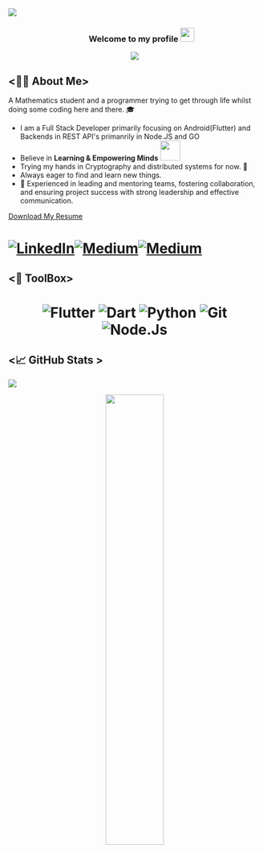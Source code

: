 <div>
<img align="center" src="https://i.imgur.com/4ASafy0.png">
</div>

<h3 align="center">
  &nbsp;&nbsp;&nbsp;&nbsp;&nbsp;&nbsp;&nbsp;Welcome to my profile
  <img src="https://media.giphy.com/media/hvRJCLFzcasrR4ia7z/giphy.gif" width="28">
</h3>

<!-- Typing SVG by DenverCoder1 - https://github.com/DenverCoder1/readme-typing-svg -->
<p align="center">
<!--   <a href="https://github.com/DenverCoder1/readme-typing-svg"> -->
    <img src="https://readme-typing-svg.herokuapp.com?color=E22FE4&width=380&height=45&lines=Open-Source+Enthusiast;Always+Learning+New+Things;Empowering+Others;Nice+To+Meet+You+...&center=true"></a>

</p>

<!-- Badges template - https://github.com/badges/shields -->


## <👨‍💻 About Me>

A Mathematics student and a programmer trying to get through life whilst doing some coding here and there. 🎓 &nbsp;&nbsp;
- I am a Full Stack Developer primarily focusing on Android(Flutter) and Backends in REST API's primanrily in Node.JS and GO   &nbsp;
- Believe in **Learning & Empowering Minds** <img src="https://media.giphy.com/media/LnQjpWaON8nhr21vNW/giphy.gif" width="40">
- Trying my hands in Cryptography and distributed systems for now. 🤖
- Always eager to find and learn new things.
- 🚩 Experienced in leading and mentoring teams, fostering collaboration, and ensuring project success with strong leadership and effective communication.


[Download My Resume](https://raw.githubusercontent.com/vinayakgupta29/vinayakgupta29/main/vinayak_gupta_resume.pdf)
<h1 align = "center">
  
  
<span style="display: flex; flex-direction: row;">
  <a href="https://www.linkedin.com/in/vinayak-gupta-70a8202/" target="_blank"><img alt="LinkedIn" title="LinkedIn" src="https://img.shields.io/badge/LinkedIn-%230077B5.svg?&style=for-the-badge&logo=linkedin&logoColor=white"/></a>
  <a href="https://medium.com/@vinayakg236/" target="_blank"><img alt="Medium" title="Medium" src="https://img.shields.io/badge/Medium-%23000000.svg?&style=for-the-badge&logo=medium&logoColor=white"/></a>
  <a href="https://play.google.com/store/apps/developer?id=Vins+Dev" target="_blank"><img alt="Medium" title="Medium" src="https://img.shields.io/badge/Google%20Play%20Store-%234CAF50.svg?&style=for-the-badge&logo=google-play&logoColor=white"/></a>

 
</span>

</h1>

  
## <🔩 ToolBox>  
<h1 align = "center">

![Flutter](https://img.shields.io/badge/-FLUTTER-blue?logo=flutter)
![Dart](https://img.shields.io/badge/-DART-white?logo=dart&logoColor=blue)
![Python](https://img.shields.io/badge/-Python-white?style=for-the-badge&logo=python&logoColor=4B8BBE)
![Git](https://img.shields.io/badge/-git-F1502F?style=for-the-badge&logo=git&logoColor=white)
![Node.Js](https://img.shields.io/badge/-node-000000?style=for-the-badge&logo=node.js&logoColor=green)


## <📈 GitHub Stats >  

<!-- Contributor Graph-1 : https://activity-graph.herokuapp.com/graph?username=vinayakgupta29&theme=xcode  -->
![](https://activity-graph.herokuapp.com/graph?username=vinayakgupta29&theme=react-dark&hide_border=true)
<!-- ![](https://github-readme-stats.vercel.app/api?username=vinayakgupta29&show_icons=true&theme=tokyonight)  -->
<p align="center">
	
  <img width="48%" src="https://github-readme-stats.vercel.app/api?username=vinayakgupta29&show_icons=true&theme=algolia&hide_border=true" />
<!--   <img width="48%" src="https://github-readme-streak-stats.herokuapp.com/?user=vinayakgupta29&theme=algolia&hide_border=true" /> -->
</p>

<!-- 
## <🙋‍♂️ Connect with me>
<p>
  
</a> <a href="https://www.linkedin.com/in/v/" target="_blank"><img alt="LinkedIn" title="LinkedIn" src="https://img.shields.io/badge/LinkedIn-%230077B5.svg?&style=for-the-badge&logo=linkedin&logoColor=white"/>

</a>
</p>  
